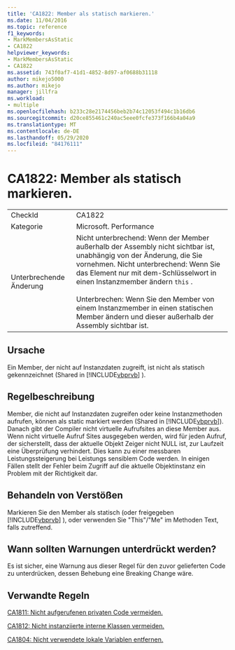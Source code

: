```yaml
---
title: 'CA1822: Member als statisch markieren.'
ms.date: 11/04/2016
ms.topic: reference
f1_keywords:
- MarkMembersAsStatic
- CA1822
helpviewer_keywords:
- MarkMembersAsStatic
- CA1822
ms.assetid: 743f0af7-41d1-4852-8d97-af0688b31118
author: mikejo5000
ms.author: mikejo
manager: jillfra
ms.workload:
- multiple
ms.openlocfilehash: b233c28e2174456beb2b74c12053f494c1b16db6
ms.sourcegitcommit: d20ce855461c240ac5eee0fcfe373f166b4a04a9
ms.translationtype: MT
ms.contentlocale: de-DE
ms.lasthandoff: 05/29/2020
ms.locfileid: "84176111"
---
```

# <a name="ca1822-mark-members-as-static"></a>CA1822: Member als statisch markieren.

|||
|-|-|
|CheckId|CA1822|
|Kategorie|Microsoft. Performance|
|Unterbrechende Änderung|Nicht unterbrechend: Wenn der Member außerhalb der Assembly nicht sichtbar ist, unabhängig von der Änderung, die Sie vornehmen. Nicht unterbrechend: Wenn Sie das Element nur mit dem-Schlüsselwort in einen Instanzmember ändern `this` .<br /><br /> Unterbrechen: Wenn Sie den Member von einem Instanzmember in einen statischen Member ändern und dieser außerhalb der Assembly sichtbar ist.|

## <a name="cause"></a>Ursache
Ein Member, der nicht auf Instanzdaten zugreift, ist nicht als statisch gekennzeichnet (Shared in [!INCLUDE[vbprvb](../code-quality/includes/vbprvb_md.md)] ).

## <a name="rule-description"></a>Regelbeschreibung
Member, die nicht auf Instanzdaten zugreifen oder keine Instanzmethoden aufrufen, können als static markiert werden (Shared in [!INCLUDE[vbprvb](../code-quality/includes/vbprvb_md.md)]). Danach gibt der Compiler nicht virtuelle Aufrufsites an diese Member aus. Wenn nicht virtuelle Aufruf Sites ausgegeben werden, wird für jeden Aufruf, der sicherstellt, dass der aktuelle Objekt Zeiger nicht NULL ist, zur Laufzeit eine Überprüfung verhindert. Dies kann zu einer messbaren Leistungssteigerung bei Leistungs sensiblem Code werden. In einigen Fällen stellt der Fehler beim Zugriff auf die aktuelle Objektinstanz ein Problem mit der Richtigkeit dar.

## <a name="how-to-fix-violations"></a>Behandeln von Verstößen
Markieren Sie den Member als statisch (oder freigegeben [!INCLUDE[vbprvb](../code-quality/includes/vbprvb_md.md)] ), oder verwenden Sie "This"/"Me" im Methoden Text, falls zutreffend.

## <a name="when-to-suppress-warnings"></a>Wann sollten Warnungen unterdrückt werden?
Es ist sicher, eine Warnung aus dieser Regel für den zuvor gelieferten Code zu unterdrücken, dessen Behebung eine Breaking Change wäre.

## <a name="related-rules"></a>Verwandte Regeln
[CA1811: Nicht aufgerufenen privaten Code vermeiden.](../code-quality/ca1811.md)

[CA1812: Nicht instanziierte interne Klassen vermeiden.](../code-quality/ca1812.md)

[CA1804: Nicht verwendete lokale Variablen entfernen.](../code-quality/ca1804.md)
